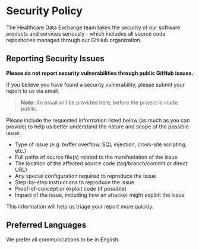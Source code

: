 # Security Policy

The Healthcare Data Exchange team takes the security of our software products and services seriously - which includes all source code repositories managed through our GitHub organization.

## Reporting Security Issues

**Please do not report security vulnerabilities through public GitHub issues.**

If you believe you have found a security vulnerability, please submit your report to us via email.

> **Note:** An email will be provided here, before the project is made public.

Please include the requested information listed below (as much as you can provide) to help us better understand the nature and scope of the possible issue:

* Type of issue (e.g. buffer overflow, SQL injection, cross-site scripting, etc.)
* Full paths of source file(s) related to the manifestation of the issue
* The location of the affected source code (tag/branch/commit or direct URL)
* Any special configuration required to reproduce the issue
* Step-by-step instructions to reproduce the issue
* Proof-of-concept or exploit code (if possible)
* Impact of the issue, including how an attacker might exploit the issue

This information will help us triage your report more quickly.

## Preferred Languages

We prefer all communications to be in English.
